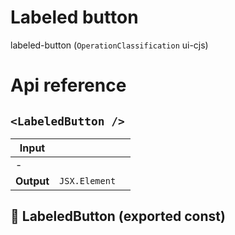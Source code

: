 # Labeled button

labeled-button (`OperationClassification` ui-cjs)



# Api reference

## `<LabeledButton />`

| Input      |    |    |
| ---------- | -- | -- |
| - | | |
| **Output** | `JSX.Element`   |    |



## 📄 LabeledButton (exported const)


